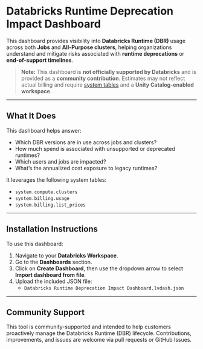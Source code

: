 # Databricks Runtime Deprecation Impact Dashboard

This dashboard provides visibility into **Databricks Runtime (DBR)** usage across both **Jobs** and **All-Purpose clusters**, helping organizations understand and mitigate risks associated with **runtime deprecations** or **end-of-support timelines**.

> **Note:** This dashboard is **not officially supported by Databricks** and is provided as a **community contribution**. Estimates may not reflect actual billing and require [system tables](https://docs.databricks.com/administration-guide/system-tables/index.html) and a **Unity Catalog-enabled workspace**.

---

## What It Does

This dashboard helps answer:

- Which DBR versions are in use across jobs and clusters?
- How much spend is associated with unsupported or deprecated runtimes?
- Which users and jobs are impacted?
- What’s the annualized cost exposure to legacy runtimes?

It leverages the following system tables:
- `system.compute.clusters`
- `system.billing.usage`
- `system.billing.list_prices`

---

## Installation Instructions

To use this dashboard:

1. Navigate to your **Databricks Workspace**.
2. Go to the **Dashboards** section.
3. Click on **Create Dashboard**, then use the dropdown arrow to select **Import dashboard from file**.
4. Upload the included JSON file:
   - `Databricks Runtime Deprecation Impact Dashboard.lvdash.json`

---

## Community Support

This tool is community-supported and intended to help customers proactively manage the Databricks Runtime (DBR) lifecycle. Contributions, improvements, and issues are welcome via pull requests or GitHub Issues.
